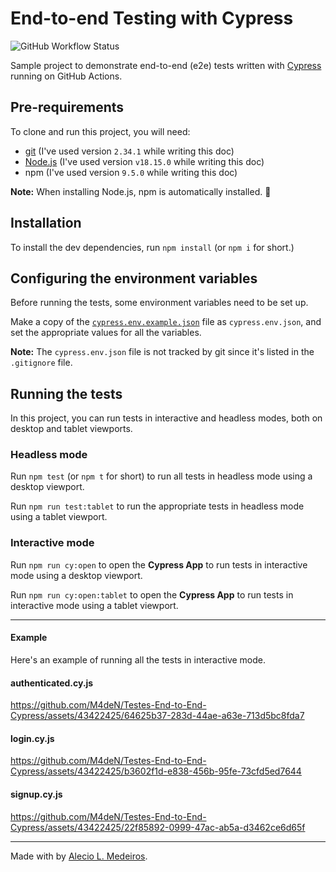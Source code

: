 # End-to-end Testing with Cypress

![GitHub Workflow Status](https://img.shields.io/github/actions/workflow/status/M4deN/Testes-End-to-End-Cypress/ci.yml?label=Test%20Workflows&logo=GitHub&style=for-the-badge)

Sample project to demonstrate end-to-end (e2e) tests written with [Cypress](https://cypress.io) running on GitHub Actions.

## Pre-requirements

To clone and run this project, you will need:

- [git](https://git-scm.com/downloads) (I've used version `2.34.1` while writing this doc)
- [Node.js](https://nodejs.org/en/) (I've used version `v18.15.0` while writing this doc)
- npm (I've used version `9.5.0` while writing this doc)

**Note:** When installing Node.js, npm is automatically installed. 🚀

## Installation

To install the dev dependencies, run `npm install` (or `npm i` for short.)

## Configuring the environment variables

Before running the tests, some environment variables need to be set up.

Make a copy of the [`cypress.env.example.json`](./cypress.env.example.json) file as `cypress.env.json`, and set the appropriate values for all the variables.

**Note:** The `cypress.env.json` file is not tracked by git since it's listed in the `.gitignore` file.

## Running the tests

In this project, you can run tests in interactive and headless modes, both on desktop and tablet viewports.

### Headless mode

Run `npm test` (or `npm t` for short) to run all tests in headless mode using a desktop viewport.

Run `npm run test:tablet` to run the appropriate tests in headless mode using a tablet viewport.



### Interactive mode

Run `npm run cy:open` to open the __Cypress App__ to run tests in interactive mode using a desktop viewport.

Run `npm run cy:open:tablet` to open the __Cypress App__ to run tests in interactive mode using a tablet viewport.

___

#### Example

Here's an example of running all the tests in interactive mode.

#### authenticated.cy.js

https://github.com/M4deN/Testes-End-to-End-Cypress/assets/43422425/64625b37-283d-44ae-a63e-713d5bc8fda7


#### login.cy.js

https://github.com/M4deN/Testes-End-to-End-Cypress/assets/43422425/b3602f1d-e838-456b-95fe-73cfd5ed7644


#### signup.cy.js

https://github.com/M4deN/Testes-End-to-End-Cypress/assets/43422425/22f85892-0999-47ac-ab5a-d3462ce6d65f


___

Made with by [Alecio L. Medeiros](https://github.com/M4deN).
